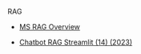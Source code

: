 RAG

* [MS RAG Overview](https://learn.microsoft.com/en-us/azure/architecture/ai-ml/guide/rag/rag-solution-design-and-evaluation-guide)

* [Chatbot RAG Streamlit (14) (2023)](https://github.com/easonlai/chatbot_with_pdf_streamlit)